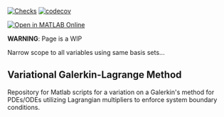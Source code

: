 [![Checks](https://github.com/aladshaw3/variational_galerkin_lagrange_method/actions/workflows/unit_tests.yml/badge.svg)](https://github.com/aladshaw3/variational_galerkin_lagrange_method/actions/workflows/unit_tests.yml)
[![codecov](https://codecov.io/gh/aladshaw3/variational_galerkin_lagrange_method/branch/main/graph/badge.svg)](https://codecov.io/gh/aladshaw3/variational_galerkin_lagrange_method) 

[![Open in MATLAB Online](https://www.mathworks.com/images/responsive/global/open-in-matlab-online.svg)](https://matlab.mathworks.com/open/github/v1?repo=aladshaw3/variational_galerkin_lagrange_method)

**WARNING**: Page is a WIP

Narrow scope to all variables using same basis sets...

## Variational Galerkin-Lagrange Method
Repository for Matlab scripts for a variation on a Galerkin's method for 
PDEs/ODEs utilizing Lagrangian multipliers to enforce system boundary conditions. 
